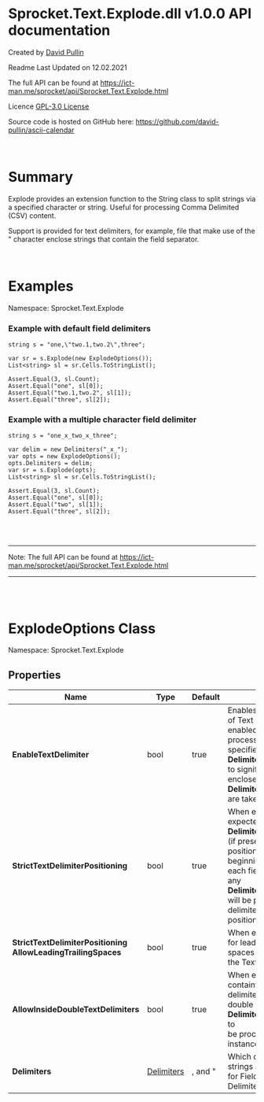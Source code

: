 # Sprocket.Text.Explode.dll v1.0.0 API documentation

Created by [David Pullin](https://ict-man.me)

Readme Last Updated on 12.02.2021

The full API can be found at https://ict-man.me/sprocket/api/Sprocket.Text.Explode.html

Licence [GPL-3.0 License](https://www.gnu.org/licenses/gpl-3.0.en.html)

Source code is hosted on GitHub here: https://github.com/david-pullin/ascii-calendar


<br>

# Summary

Explode provides an extension function to the String class to split strings via a specified character or string.  Useful for processing Comma Delimited (CSV) content.

Support is provided for text delimiters, for example, file that make use of the " character enclose strings that contain the field separator.

<br>


# Examples

Namespace: Sprocket.Text.Explode

### Example with default field delimiters

    string s = "one,\"two.1,two.2\",three";

    var sr = s.Explode(new ExplodeOptions());
    List<string> sl = sr.Cells.ToStringList();

    Assert.Equal(3, sl.Count);
    Assert.Equal("one", sl[0]);
    Assert.Equal("two.1,two.2", sl[1]);
    Assert.Equal("three", sl[2]);

### Example with a multiple character field delimiter

    string s = "one_x_two_x_three";

    var delim = new Delimiters("_x_");
    var opts = new ExplodeOptions();
    opts.Delimiters = delim;
    var sr = s.Explode(opts);
    List<string> sl = sr.Cells.ToStringList();

    Assert.Equal(3, sl.Count);
    Assert.Equal("one", sl[0]);
    Assert.Equal("two", sl[1]);
    Assert.Equal("three", sl[2]);

<br>
<br>

---
Note: The full API can be found at https://ict-man.me/sprocket/api/Sprocket.Text.Explode.html

---

<br>
<br>

# ExplodeOptions Class

Namespace: Sprocket.Text.Explode

## Properties

| Name | Type | Default | Summary |
|---|---|---|---|
| **EnableTextDelimiter** | bool | true | Enables the processing of Text Delimiters. When enabled, **Explode** will process instances of the specified **Delimiters.TextDelimiter** to signify that any enclosed **Delimiters.FieldDelimiter** are taken as content. |
| **StrictTextDelimiterPositioning** | bool | true | When enabled it is expected that the **Delimiters.TextDelimiter** (if present), it is positioned at then beginning and end of each field.  If disabled, any **Delimiters.TextDelimiter** will be processed as a delimiter regardless of its position. |
| **StrictTextDelimiterPositioning AllowLeadingTrailingSpaces** | bool | true | When enabled will allow for leading and trailing spaces before and after the Text Delimiters. |
| **AllowInsideDoubleTextDelimiters** | bool | true | When enabled, and when containted within text delimiters, allows for double instances of the **Delimiters.TextDelimiter** to <br>be processed as single instance content. |
| **Delimiters** | [Delimiters](Sprocket.Text.Explode.Delimiters.html) | , and " | Which character or strings are being used for Field and Text Delimiters. |

